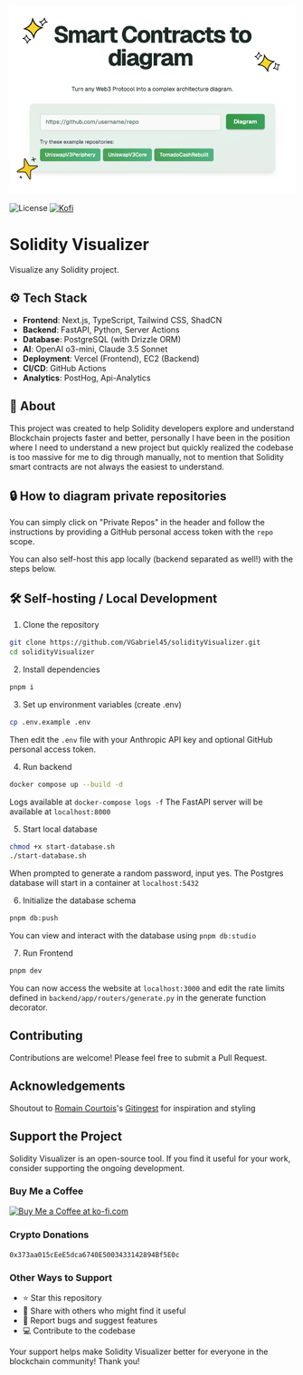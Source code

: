 [![Image](./docs/readme_img.png "Solidity Visualizer Front Page")](https://solidityVisualizer.com/)

![License](https://img.shields.io/badge/license-MIT-blue.svg)
[![Kofi](https://img.shields.io/badge/Kofi-F16061.svg?logo=ko-fi&logoColor=white)](https://ko-fi.com/VGabriel45)

# Solidity Visualizer

Visualize any Solidity project.

## ⚙️ Tech Stack

- **Frontend**: Next.js, TypeScript, Tailwind CSS, ShadCN
- **Backend**: FastAPI, Python, Server Actions
- **Database**: PostgreSQL (with Drizzle ORM)
- **AI**: OpenAI o3-mini, Claude 3.5 Sonnet
- **Deployment**: Vercel (Frontend), EC2 (Backend)
- **CI/CD**: GitHub Actions
- **Analytics**: PostHog, Api-Analytics

## 🤔 About

This project was created to help Solidity developers explore and understand Blockchain projects faster and better, personally I have been in the position where I need to understand a new project but quickly realized the codebase is too massive for me to dig through manually, not to mention that Solidity smart contracts are not always the easiest to understand.

## 🔒 How to diagram private repositories

You can simply click on "Private Repos" in the header and follow the instructions by providing a GitHub personal access token with the `repo` scope.

You can also self-host this app locally (backend separated as well!) with the steps below.

## 🛠️ Self-hosting / Local Development

1. Clone the repository

```bash
git clone https://github.com/VGabriel45/solidityVisualizer.git
cd solidityVisualizer
```

2. Install dependencies

```bash
pnpm i
```

3. Set up environment variables (create .env)

```bash
cp .env.example .env
```

Then edit the `.env` file with your Anthropic API key and optional GitHub personal access token.

4. Run backend

```bash
docker compose up --build -d
```

Logs available at `docker-compose logs -f`
The FastAPI server will be available at `localhost:8000`

5. Start local database

```bash
chmod +x start-database.sh
./start-database.sh
```

When prompted to generate a random password, input yes.
The Postgres database will start in a container at `localhost:5432`

6. Initialize the database schema

```bash
pnpm db:push
```

You can view and interact with the database using `pnpm db:studio`

7. Run Frontend

```bash
pnpm dev
```

You can now access the website at `localhost:3000` and edit the rate limits defined in `backend/app/routers/generate.py` in the generate function decorator.

## Contributing

Contributions are welcome! Please feel free to submit a Pull Request.

## Acknowledgements

Shoutout to [Romain Courtois](https://github.com/cyclotruc)'s [Gitingest](https://gitingest.com/) for inspiration and styling

## Support the Project

Solidity Visualizer is an open-source tool. If you find it useful for your work, consider supporting the ongoing development.

### Buy Me a Coffee

<a href='https://ko-fi.com/vgabriel45'><img height='36' style='border:0px;height:36px;' src='https://storage.ko-fi.com/cdn/kofi5.png?v=3' border='0' alt='Buy Me a Coffee at ko-fi.com' /></a>

### Crypto Donations
`0x373aa015cEeE5dca6740E5003433142894Bf5E0c`

### Other Ways to Support

- ⭐ Star this repository
- 🔀 Share with others who might find it useful
- 🐛 Report bugs and suggest features
- 💻 Contribute to the codebase

Your support helps make Solidity Visualizer better for everyone in the blockchain community! Thank you!
